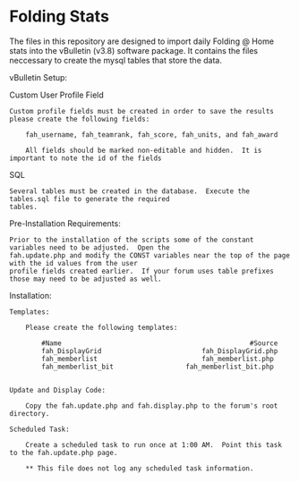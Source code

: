 # Folding Stats

The files in this repository are designed to import daily Folding @ Home stats into the vBulletin (v3.8) software package.  It contains the files neccessary to create the mysql tables that store the data.

vBulletin Setup:

Custom User Profile Field

	Custom profile fields must be created in order to save the results  please create the following fields:
	
		fah_username, fah_teamrank, fah_score, fah_units, and fah_award
		
		All fields should be marked non-editable and hidden.  It is important to note the id of the fields
		
SQL

	Several tables must be created in the database.  Execute the tables.sql file to generate the required
	tables.
	

	
Pre-Installation Requirements:

	Prior to the installation of the scripts some of the constant variables need to be adjusted.  Open the
	fah.update.php and modify the CONST variables near the top of the page with the id values from the user
	profile fields created earlier.  If your forum uses table prefixes those may need to be adjusted as well.



Installation:
	
	Templates:
	
		Please create the following templates:
		
			#Name												#Source
			fah_DisplayGrid 						fah_DisplayGrid.php
			fah_memberlist 							fah_memberlist.php
			fah_memberlist_bit 					fah_memberlist_bit.php
	
	
	Update and Display Code:
	
		Copy the fah.update.php and fah.display.php to the forum's root directory.
		
	Scheduled Task:
	
		Create a scheduled task to run once at 1:00 AM.  Point this task to the fah.update.php page.  
		
		** This file does not log any scheduled task information.